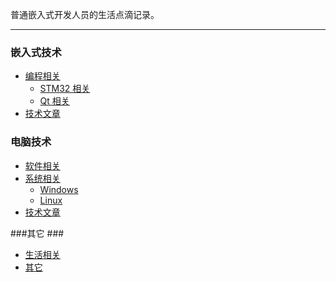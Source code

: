 普通嵌入式开发人员的生活点滴记录。

***
### 嵌入式技术 ###
* [编程相关]()
    * [STM32 相关]() 
    * [Qt 相关]()
* [技术文章]()

### 电脑技术 ###
* [软件相关]()
* [系统相关]()
    * [Windows]() 
    * [Linux]()
* [技术文章]()

###其它 ###
* [生活相关]()
* [其它]()
